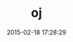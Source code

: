 ---
layout: post
title:  "oj"
repo:   "ohler55/oj"
date:   2015-02-18 17:28:29
gemurl: http://www.ohler.com/oj
---